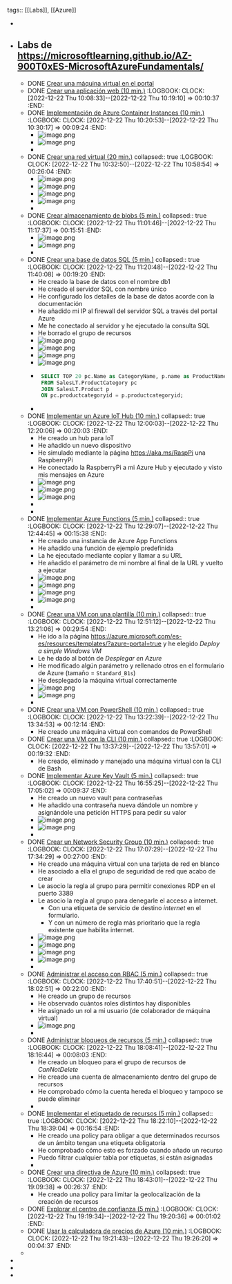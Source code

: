 tags:: [[Labs]], [[Azure]]

-
- ## Labs de https://microsoftlearning.github.io/AZ-900T0xES-MicrosoftAzureFundamentals/
	- DONE [Crear una máquina virtual en el portal](https://microsoftlearning.github.io/AZ-900T0xES-MicrosoftAzureFundamentals/Instructions/Walkthroughs/01-Create%20a%20virtual%20machine.html)
	- DONE [Crear una aplicación web (10 min.)](https://microsoftlearning.github.io/AZ-900T0xES-MicrosoftAzureFundamentals/Instructions/Walkthroughs/02-Create%20a%20Web%20App.html)
	  :LOGBOOK:
	  CLOCK: [2022-12-22 Thu 10:08:33]--[2022-12-22 Thu 10:19:10] =>  00:10:37
	  :END:
	- DONE [Implementación de Azure Container Instances (10 min.)](https://microsoftlearning.github.io/AZ-900T0xES-MicrosoftAzureFundamentals/Instructions/Walkthroughs/03-Deploy%20Azure%20Container%20Instances.html)
	  :LOGBOOK:
	  CLOCK: [2022-12-22 Thu 10:20:53]--[2022-12-22 Thu 10:30:17] =>  00:09:24
	  :END:
		- ![image.png](../assets/image_1671701455577_0.png)
		- ![image.png](../assets/image_1671701491090_0.png)
		-
	- DONE [Crear una red virtual (20 min.)](https://microsoftlearning.github.io/AZ-900T0xES-MicrosoftAzureFundamentals/Instructions/Walkthroughs/04-Create%20a%20virtual%20network.html)
	  collapsed:: true
	  :LOGBOOK:
	  CLOCK: [2022-12-22 Thu 10:32:50]--[2022-12-22 Thu 10:58:54] =>  00:26:04
	  :END:
		- ![image.png](../assets/image_1671703167483_0.png)
		- ![image.png](../assets/image_1671703194333_0.png)
		- ![image.png](../assets/image_1671703217144_0.png)
		- ![image.png](../assets/image_1671703239837_0.png)
		-
	- DONE [Crear almacenamiento de blobs (5 min.)](https://microsoftlearning.github.io/AZ-900T0xES-MicrosoftAzureFundamentals/Instructions/Walkthroughs/05-Create%20Blob%20storage.html)
	  collapsed:: true
	  :LOGBOOK:
	  CLOCK: [2022-12-22 Thu 11:01:46]--[2022-12-22 Thu 11:17:37] =>  00:15:51
	  :END:
		- ![image.png](../assets/image_1671704299301_0.png)
		- ![image.png](../assets/image_1671704341625_0.png)
		-
	- DONE [Crear una base de datos SQL (5 min.)](https://microsoftlearning.github.io/AZ-900T0xES-MicrosoftAzureFundamentals/Instructions/Walkthroughs/06-Create%20a%20SQL%20database.html)
	  collapsed:: true
	  :LOGBOOK:
	  CLOCK: [2022-12-22 Thu 11:20:48]--[2022-12-22 Thu 11:40:08] =>  00:19:20
	  :END:
		- He creado la base de datos con el nombre db1
		- He creado el servidor SQL con nombre único
		- He configurado los detalles de la base de datos acorde con la documentación
		- He añadido mi IP al firewall del servidor SQL a través del portal Azure
		- Me he conectado al servidor y he ejecutado la consulta SQL
		- He borrado el grupo de recursos
		- ![image.png](../assets/image_1671705974550_0.png)
		- ![image.png](../assets/image_1671705999466_0.png)
		- ![image.png](../assets/image_1671706028684_0.png)
		- ![image.png](../assets/image_1671706077654_0.png)
		- ```sql
		   SELECT TOP 20 pc.Name as CategoryName, p.name as ProductName
		   FROM SalesLT.ProductCategory pc
		   JOIN SalesLT.Product p
		   ON pc.productcategoryid = p.productcategoryid;
		  ```
		-
	- DONE [Implementar un Azure IoT Hub (10 min.)](https://microsoftlearning.github.io/AZ-900T0xES-MicrosoftAzureFundamentals/Instructions/Walkthroughs/07-Implement%20the%20Azure%20IoT%20Hub.html)
	  collapsed:: true
	  :LOGBOOK:
	  CLOCK: [2022-12-22 Thu 12:00:03]--[2022-12-22 Thu 12:20:06] => 00:20:03
	  :END:
		- He creado un hub para IoT
		- He añadido un nuevo dispositivo
		- He simulado mediante la página https://aka.ms/RaspPi una RaspberryPi
		- He conectado la RaspberryPi a mi Azure Hub y ejecutado y visto mis mensajes en Azure
		- ![image.png](../assets/image_1671708300625_0.png)
		- ![image.png](../assets/image_1671708332493_0.png)
		- ![image.png](../assets/image_1671708361874_0.png)
		-
		-
	- DONE [Implementar Azure Functions (5 min.)](https://microsoftlearning.github.io/AZ-900T0xES-MicrosoftAzureFundamentals/Instructions/Walkthroughs/08-Implement%20Azure%20Functions.html)
	  collapsed:: true
	  :LOGBOOK:
	  CLOCK: [2022-12-22 Thu 12:29:07]--[2022-12-22 Thu 12:44:45] =>  00:15:38
	  :END:
		- He creado una instancia de Azure App Functions
		- He añadido una función de ejemplo predefinida
		- La he ejecutado mediante copiar y llamar a su URL
		- He añadido el parámetro de mi nombre al final de la URL y vuelto a ejecutar
		- ![image.png](../assets/image_1671709633024_0.png)
		- ![image.png](../assets/image_1671709686846_0.png)
		- ![image.png](../assets/image_1671709719194_0.png)
		- ![image.png](../assets/image_1671709737215_0.png)
		-
	- DONE [Crear una VM con una plantilla (10 min.)](https://microsoftlearning.github.io/AZ-900T0xES-MicrosoftAzureFundamentals/Instructions/Walkthroughs/09-Create%20a%20VM%20with%20a%20Template.html)
	  collapsed:: true
	  :LOGBOOK:
	  CLOCK: [2022-12-22 Thu 12:51:12]--[2022-12-22 Thu 13:21:06] =>  00:29:54
	  :END:
		- He ido a la página https://azure.microsoft.com/es-es/resources/templates/?azure-portal=true y he elegido *Deploy a simple Windows VM*
		- Le he dado al botón de *Desplegar en Azure*
		- He modificado algún parámetro y rellenado otros en el formulario de Azure (tamaño = `Standard_B1s`)
		- He desplegado la máquina virtual correctamente
		- ![image.png](../assets/image_1671711510982_0.png)
		- ![image.png](../assets/image_1671711530216_0.png)
		-
	- DONE [Crear una VM con PowerShell (10 min.)](https://microsoftlearning.github.io/AZ-900T0xES-MicrosoftAzureFundamentals/Instructions/Walkthroughs/10-Create%20a%20VM%20with%20PowerShell.html)
	  collapsed:: true
	  :LOGBOOK:
	  CLOCK: [2022-12-22 Thu 13:22:39]--[2022-12-22 Thu 13:34:53] =>  00:12:14
	  :END:
		- He creado una máquina virtual con comandos de PowerShell
	- DONE [Crear una VM con la CLI (10 min.)](https://microsoftlearning.github.io/AZ-900T0xES-MicrosoftAzureFundamentals/Instructions/Walkthroughs/11-Create%20a%20VM%20with%20the%20CLI.html)
	  collapsed:: true
	  :LOGBOOK:
	  CLOCK: [2022-12-22 Thu 13:37:29]--[2022-12-22 Thu 13:57:01] =>  00:19:32
	  :END:
		- He creado, eliminado y manejado una máquina virtual con la CLI de Bash
	- DONE [Implementar Azure Key Vault (5 min.)](https://microsoftlearning.github.io/AZ-900T0xES-MicrosoftAzureFundamentals/Instructions/Walkthroughs/12-Implement%20Azure%20Key%20Vault.html)
	  collapsed:: true
	  :LOGBOOK:
	  CLOCK: [2022-12-22 Thu 16:55:25]--[2022-12-22 Thu 17:05:02] =>  00:09:37
	  :END:
		- He creado un nuevo vault para contraseñas
		- He añadido una contraseña nueva dándole un nombre y asignándole una petición HTTPS para pedir su valor
		- ![image.png](../assets/image_1671725222853_0.png)
		- ![image.png](../assets/image_1671725244737_0.png)
		-
	- DONE [Crear un Network Security Group (10 min.)](https://microsoftlearning.github.io/AZ-900T0xES-MicrosoftAzureFundamentals/Instructions/Walkthroughs/13-Secure%20network%20traffic.html)
	  collapsed:: true
	  :LOGBOOK:
	  CLOCK: [2022-12-22 Thu 17:07:29]--[2022-12-22 Thu 17:34:29] =>  00:27:00
	  :END:
		- He creado una máquina virtual con una tarjeta de red en blanco
		- He asociado a ella el grupo de seguridad de red que acabo de crear
		- Le asocio la regla al grupo para permitir conexiones RDP en el puerto 3389
		- Le asocio la regla al grupo para denegarle el acceso a internet.
			- Con una etiqueta de servicio de destino *internet* en el formulario.
			- Y con un número de regla más prioritario que la regla existente que habilita internet.
		- ![image.png](../assets/image_1671727474103_0.png)
		- ![image.png](../assets/image_1671727518160_0.png)
		- ![image.png](../assets/image_1671727546897_0.png)
		- ![image.png](../assets/image_1671727576450_0.png)
		-
	- DONE [Administrar el acceso con RBAC (5 min.)](https://microsoftlearning.github.io/AZ-900T0xES-MicrosoftAzureFundamentals/Instructions/Walkthroughs/14-Manage%20access%20with%20RBAC.html)
	  collapsed:: true
	  :LOGBOOK:
	  CLOCK: [2022-12-22 Thu 17:40:51]--[2022-12-22 Thu 18:02:51] =>  00:22:00
	  :END:
		- He creado un grupo de recursos
		- He observado cuántos roles distintos hay disponibles
		- He asignado un rol a mi usuario (de colaborador de máquina virtual)
		- ![image.png](../assets/image_1671728803415_0.png)
		-
	- DONE [Administrar bloqueos de recursos (5 min.)](https://microsoftlearning.github.io/AZ-900T0xES-MicrosoftAzureFundamentals/Instructions/Walkthroughs/15-Manage%20resource%20locks.html)
	  collapsed:: true
	  :LOGBOOK:
	  CLOCK: [2022-12-22 Thu 18:08:41]--[2022-12-22 Thu 18:16:44] =>  00:08:03
	  :END:
		- He creado un bloqueo para el grupo de recursos de *CanNotDelete*
		- He creado una cuenta de almacenamiento dentro del grupo de recursos
		- He comprobado cómo la cuenta hereda el bloqueo y tampoco se puede eliminar
		-
	- DONE [Implementar el etiquetado de recursos (5 min.)](https://microsoftlearning.github.io/AZ-900T0xES-MicrosoftAzureFundamentals/Instructions/Walkthroughs/16-Implement%20resource%20tagging.html)
	  collapsed:: true
	  :LOGBOOK:
	  CLOCK: [2022-12-22 Thu 18:22:10]--[2022-12-22 Thu 18:39:04] =>  00:16:54
	  :END:
		- He creado una policy para obligar a que determinados recursos de un ámbito tengan una etiqueta obligatoria
		- He comprobado cómo esto es forzado cuando añado un recurso
		- Puedo filtrar cualquier tabla por etiquetas, si están asignadas
		-
	- DONE [Crear una directiva de Azure (10 min.)](https://microsoftlearning.github.io/AZ-900T0xES-MicrosoftAzureFundamentals/Instructions/Walkthroughs/17-Create%20an%20Azure%20Policy.html)
	  collapsed:: true
	  :LOGBOOK:
	  CLOCK: [2022-12-22 Thu 18:43:01]--[2022-12-22 Thu 19:09:38] =>  00:26:37
	  :END:
		- He creado una policy para limitar la geolocalización de la creación de recursos
	- DONE [Explorar el centro de confianza (5 min.)](https://microsoftlearning.github.io/AZ-900T0xES-MicrosoftAzureFundamentals/Instructions/Walkthroughs/18-Explore%20the%20Trust%20Center.html)
	  :LOGBOOK:
	  CLOCK: [2022-12-22 Thu 19:19:34]--[2022-12-22 Thu 19:20:36] =>  00:01:02
	  :END:
	- DONE [Usar la calculadora de precios de Azure (10 min.)](https://microsoftlearning.github.io/AZ-900T0xES-MicrosoftAzureFundamentals/Instructions/Walkthroughs/19-Use%20the%20Azure%20Pricing%20Calculator.html)
	  :LOGBOOK:
	  CLOCK: [2022-12-22 Thu 19:21:43]--[2022-12-22 Thu 19:26:20] =>  00:04:37
	  :END:
	-
-
-
-
